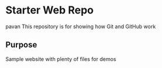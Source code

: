 # Starter Web Repo
pavan
This repository is for showing how Git and GitHub work

## Purpose

Sample website with plenty of files for demos
